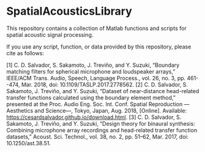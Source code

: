 # SpatialAcousticsLibrary
This repository contains a collection of Matlab functions and scripts for spatial acoustic signal processing.

If you use any script, function, or data provided by this repository, please cite as follows:

[1] C. D. Salvador, S. Sakamoto, J. Treviño, and Y. Suzuki, “Boundary matching filters for spherical microphone and loudspeaker arrays,” IEEE/ACM Trans. Audio, Speech, Language Process., vol. 26, no. 3, pp. 461--474, Mar. 2018, doi: 10.1109/TASLP.2017.2778562.
[2] C. D. Salvador, S. Sakamoto, J. Treviño, and Y. Suzuki, “Dataset of near-distance head-related transfer functions calculated using the boundary element method,” presented at the Proc. Audio Eng. Soc. Int. Conf. Spatial Reproduction —Aesthetics and Science—, Tokyo, Japan, Aug. 2018, [Online]. Available: https://cesardsalvador.github.io/download.html.
[3] C. D. Salvador, S. Sakamoto, J. Treviño, and Y. Suzuki, “Design theory for binaural synthesis: Combining microphone array recordings and head-related transfer function datasets,” Acoust. Sci. Technol., vol. 38, no. 2, pp. 51–62, Mar. 2017, doi: 10.1250/ast.38.51.
